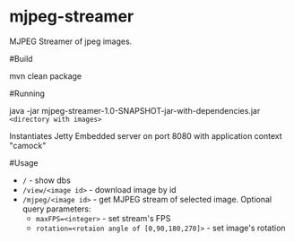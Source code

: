 # mjpeg-streamer

MJPEG Streamer of jpeg images.

#Build

mvn clean package

#Running

java -jar mjpeg-streamer-1.0-SNAPSHOT-jar-with-dependencies.jar `<directory with images>`

Instantiates Jetty Embedded server on port 8080 with application context "camock"

#Usage

* `/` - show dbs
* `/view/<image id>` - download image by id
* `/mjpeg/<image id>` - get MJPEG stream of selected image. Optional query parameters: 
    * `maxFPS=<integer>` - set stream's FPS
    * `rotation=<rotaion angle of [0,90,180,270]>` - set image's rotation
